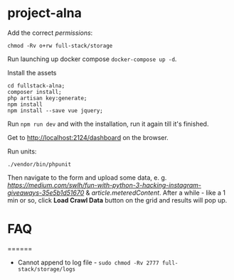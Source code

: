 # project-alna

Add the correct *permissions*:

```
chmod -Rv o+rw full-stack/storage
```

Run launching up docker compose `docker-compose up -d`.

Install the assets
```
cd fullstack-alna;
composer install;
php artisan key:generate;
npm install
npm install --save vue jquery;
```
Run `npm run dev` and with the installation, run it again till it's finished.

Get to [http://localhost:2124/dashboard](Dashboard) on the browser.

Run units:
```
./vendor/bin/phpunit
```

Then navigate to the form and upload some data, e. g. *https://medium.com/swlh/fun-with-python-3-hacking-instagram-giveaways-35e5b1d51670*
& *article.meteredContent*. After a while - like a 1 min or so, click **Load Crawl Data** button on the grid and results will pop up.

# FAQ
======

* Cannot append to log file - `sudo chmod -Rv 2777 full-stack/storage/logs`